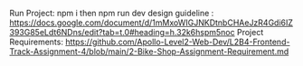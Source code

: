 Run Project: npm i then npm run dev 
design guideline : https://docs.google.com/document/d/1mMxoWIGJNKDtnbCHAeJzR4Gdi6IZ393G85eLdt6NDns/edit?tab=t.0#heading=h.32k6hspm5noc
Project Requirements: https://github.com/Apollo-Level2-Web-Dev/L2B4-Frontend-Track-Assignment-4/blob/main/2-Bike-Shop-Assignment-Requirement.md

